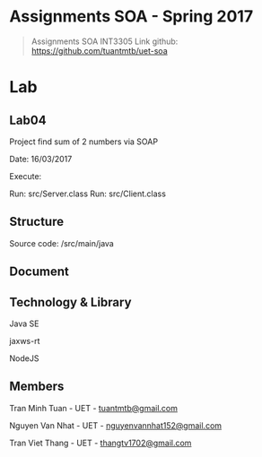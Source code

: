 # Assignments SOA - Spring 2017

> Assignments SOA INT3305
> Link github: https://github.com/tuantmtb/uet-soa 

# Lab

## Lab04
Project find sum of 2 numbers via SOAP

Date: 16/03/2017

Execute:

Run: src/Server.class
Run: src/Client.class
        
## Structure

Source code: /src/main/java


## Document

## Technology & Library
Java SE

jaxws-rt

NodeJS


## Members

Tran Minh Tuan - UET - tuantmtb@gmail.com

Nguyen Van Nhat - UET - nguyenvannhat152@gmail.com

Tran Viet Thang - UET - thangtv1702@gmail.com
